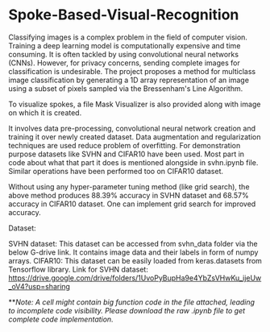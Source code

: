 # Spoke-Based-Visual-Recognition
Classifying images is a complex problem in the field of computer vision. Training a deep learning model is computationally expensive and time consuming. It is often tackled by using convolutional neural networks (CNNs). However, for privacy concerns, sending complete images for classification is undesirable. The project proposes a method for multiclass image classification by generating a 1D array representation of an image using a subset of pixels sampled via the Bressenham's Line Algorithm.

To visualize spokes, a file Mask Visualizer is also provided along with image on which it is created.


It involves data pre-processing, convolutional neural network creation and training it over newly created dataset. Data augmentation and regularization techniques are used reduce problem of overfitting. For demonstration purpose datasets like SVHN and CIFAR10 have been used. Most part in code about what that part it does is mentioned alongside in svhn.ipynb file. Similar operations have been performed too on CIFAR10 dataset.

Without using any hyper-parameter tuning method (like grid search), the above method produces 88.39% accuracy in SVHN dataset and 68.57% accuracy in CIFAR10 dataset. One can implement grid search for improved accuracy.

Dataset:

SVHN dataset: This dataset can be accessed from svhn_data folder via the below G-drive link. It contains image data and their labels in form of numpy arrays.
CIFAR10: This dataset can be easily loaded from keras.datasets from Tensorflow library.
Link for SVHN dataset: https://drive.google.com/drive/folders/1UvoPyBupHa9e4YbZsVHwKu_ijeUw_oV4?usp=sharing

***Note: A cell might contain big function code in the file attached, leading to incomplete code visibility. Please download the raw .ipynb file to get complete code implementation.*
